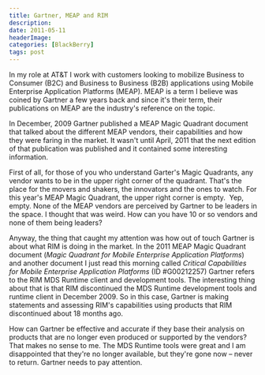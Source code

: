 ```yaml
---
title: Gartner, MEAP and RIM
description: 
date: 2011-05-11
headerImage: 
categories: [BlackBerry]
tags: post
---
```


In my role at AT&T I work with customers looking to mobilize Business to Consumer (B2C) and Business to Business (B2B) applications using Mobile Enterprise Application Platforms (MEAP). MEAP is a term I believe was coined by Gartner a few years back and since it's their term, their publications on MEAP are the industry's reference on the topic.

In December, 2009 Gartner published a MEAP Magic Quadrant document that talked about the different MEAP vendors, their capabilities and how they were faring in the market. It wasn't until April, 2011 that the next edition of that publication was published and it contained some interesting information.

First of all, for those of you who understand Garter's Magic Quadrants, any vendor wants to be in the upper right corner of the quadrant. That's the place for the movers and shakers, the innovators and the ones to watch. For this year's MEAP Magic Quadrant, the upper right corner is empty.  Yep, empty. None of the MEAP vendors are perceived by Gartner to be leaders in the space. I thought that was weird. How can you have 10 or so vendors and none of them being leaders?

Anyway, the thing that caught my attention was how out of touch Gartner is about what RIM is doing in the market. In the 2011 MEAP Magic Quadrant document (*Magic Quadrant for Mobile Enterprise Application Platforms*) and another document I just read this morning called *Critical Capabilities for Mobile Enterprise Application Platforms* (ID #G00212257) Gartner refers to the RIM MDS Runtime client and development tools. The interesting thing about that is that RIM discontinued the MDS Runtime development tools and runtime client in December 2009. So in this case, Gartner is making statements and assessing RIM's capabilities using products that RIM discontinued about 18 months ago.

How can Gartner be effective and accurate if they base their analysis on products that are no longer even produced or supported by the vendors? That makes no sense to me. The MDS Runtime tools were great and I am disappointed that they're no longer available, but they're gone now – never to return. Gartner needs to pay attention.